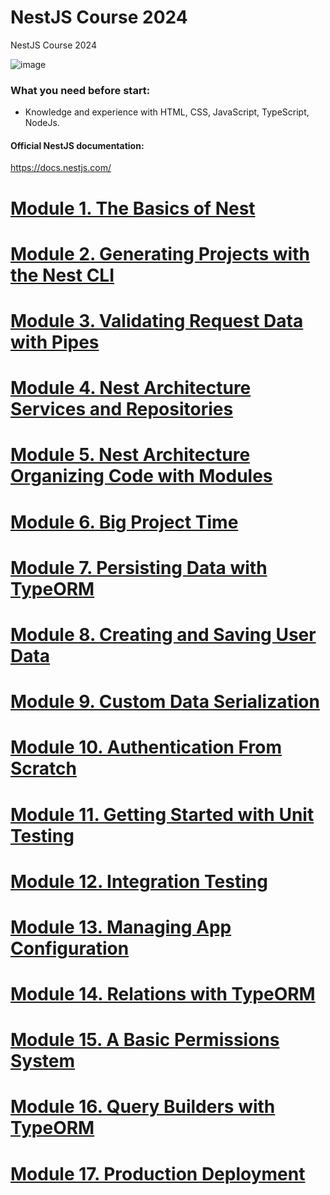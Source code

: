 # NestJS Course 2024
NestJS Course 2024

![image](https://github.com/user-attachments/assets/aa7b55e7-33a0-475b-a84f-8e8e29523f16)

### What you need before start:
- Knowledge and experience with HTML, CSS, JavaScript, TypeScript, NodeJs.

#### Official NestJS documentation:
https://docs.nestjs.com/

# [Module 1. The Basics of Nest](https://github.com/yaskutsWeb/nestjs-course/blob/master/source/module%201/Module%201.md)

# [Module 2. Generating Projects with the Nest CLI](https://github.com/yaskutsWeb/nestJs-course/blob/master/source/module%202/Module%202.md)

# [Module 3. Validating Request Data with Pipes](https://github.com/yaskutsWeb/nestJs-course/blob/master/source/module%203/Module%203.md)

# [Module 4. Nest Architecture Services and Repositories](https://github.com/yaskutsWeb/nestJs-course/blob/master/source/module%204/Module%204.md)

# [Module 5. Nest Architecture Organizing Code with Modules](https://github.com/yaskutsWeb/nestJs-course/blob/master/source/module%205/Module%205.md)

# [Module 6. Big Project Time](https://github.com/yaskutsWeb/nestJs-course/blob/master/source/module%206/Module%206.md)

# [Module 7. Persisting Data with TypeORM](https://github.com/yaskutsWeb/nestJs-course/blob/master/source/module%207/Module%207.md)

# [Module 8. Creating and Saving User Data](https://github.com/yaskutsWeb/nestJs-course/blob/master/source/module%208/Module%208.md)

# [Module 9. Custom Data Serialization](https://github.com/yaskutsWeb/nestJs-course/blob/master/source/module%209/Module%209.md)

# [Module 10. Authentication From Scratch](https://github.com/yaskutsWeb/nestJs-course/blob/master/source/module%2010/Module%2010.md)

# [Module 11. Getting Started with Unit Testing](https://github.com/yaskutsWeb/nestJs-course/blob/master/source/module%2011/Module%2011.md)

# [Module 12. Integration Testing](https://github.com/yaskutsWeb/nestJs-course/blob/master/source/module%2012/Module%2012.md)

# [Module 13. Managing App Configuration](https://github.com/yaskutsWeb/nestJs-course/blob/master/source/module%2013/Module%2013.md)

# [Module 14. Relations with TypeORM](https://github.com/yaskutsWeb/nestJs-course/blob/master/source/module%2011/Module%2011.md)

# [Module 15. A Basic Permissions System](https://github.com/yaskutsWeb/nestJs-course/blob/master/source/module%2011/Module%2011.md)

# [Module 16. Query Builders with TypeORM](https://github.com/yaskutsWeb/nestJs-course/blob/master/source/module%2011/Module%2011.md)

# [Module 17.  Production Deployment](https://github.com/yaskutsWeb/nestJs-course/blob/master/source/module%2011/Module%2011.md)
